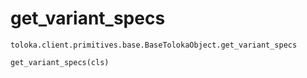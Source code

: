 # get_variant_specs
`toloka.client.primitives.base.BaseTolokaObject.get_variant_specs`

```
get_variant_specs(cls)
```

